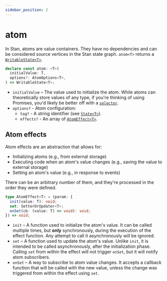 ```yaml
---
sidebar_position: 2
---
```


# atom

In Stan, atoms are value containers. They have no dependencies and can be considered source vertices in the Stan state graph. `atom<T>` returns a [`WritableState<T>`](./state.md#writablestatet).

```ts
declare const atom: <T>(
  initialValue: T,
  options?: AtomOptions<T>,
) => WritableState<T>;
```

- `initialValue` – The value used to initialize the atom. While atoms can theoretically store values of any type, if you're thinking of using Promises, you'd likely be better off with a [`selector`](./selector.md).
- `options?` - Atom configuration:
  - `tag?` - A string identifier (see [`State<T>`](./state.md#statet)).
  - `effects?` - An array of [`AtomEffect<T>`](#atom-effects).

## Atom effects

Atom effects are an abstraction that allows for:

- Initializing atoms (e.g., from external storage)
- Executing code when an atom's value changes (e.g., saving the value to external storage)
- Setting an atom's value (e.g., in response to events)

There can be an arbitrary number of them, and they're processed in the order they were defined.

```ts
type AtomEffect<T> = (param: {
  init(value: T): void;
  set: SetterOrUpdater<T>;
  onSet(cb: (value: T) => void): void;
}) => void;
```

- `init` – A function used to initialize the atom's value. It can be called multiple times, but **only** synchronously, during the execution of the effect function. Any attempt to call it asynchronously will be ignored.
- `set` – A function used to update the atom's value. Unlike `init`, it is intended to be called asynchronously, after the initialization phase. Calling `set` from within the effect will not trigger `onSet`, but it will notify atom subscribers.
- `onSet` – A way to subscribe to atom value changes. It accepts a callback function that will be called with the new value, unless the change was triggered from within the effect using `set`.
